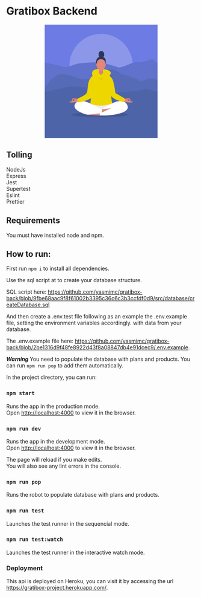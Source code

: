 # Gratibox Backend

<p align="center" >
<img src="public/image05.webp" width="300" height="300"/>
</p>

## Tolling

NodeJs</br>
Express</br>
Jest</br>
Supertest</br>
Eslint</br>
Prettier<br>

## Requirements

You must have installed node and npm.

## How to run:

First run `npm i` to install all dependencies.

Use the sql script at to create your database structure.

SQL script here: https://github.com/yasmimc/gratibox-back/blob/9fbe68aac9f8f61002b3395c36c6c3b3ccfdf0d9/src/database/createDatabase.sql

And then create a .env.test file following as an example the .env.example file, setting the environment variables accordingly. with data from your database.

The .env.example file here: https://github.com/yasmimc/gratibox-back/blob/2be1316d9f48fe8922d43f8a08847db4e91dcec9/.env.example.

**_Warning_**
You need to populate the database with plans and products. You can run `npm run pop` to add them automatically.

In the project directory, you can run:

### `npm start`

Runs the app in the production mode.\
Open [http://localhost:4000](http://localhost:4000) to view it in the browser.

### `npm run dev`

Runs the app in the development mode.\
Open [http://localhost:4000](http://localhost:4000) to view it in the browser.

The page will reload if you make edits.\
You will also see any lint errors in the console.

### `npm run pop`

Runs the robot to populate database with plans and products.

### `npm run test`

Launches the test runner in the sequencial mode.

### `npm run test:watch`

Launches the test runner in the interactive watch mode.

### Deployment

This api is deployed on Heroku, you can visit it by accessing the url https://gratibox-project.herokuapp.com/.
